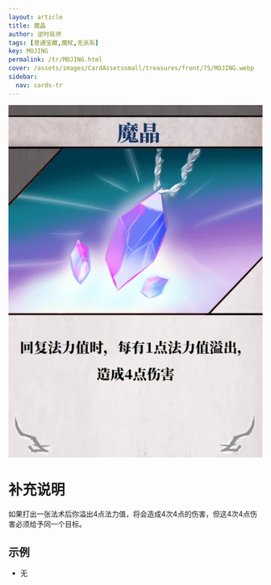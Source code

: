```yaml
---
layout: article
title: 魔晶
author: 逆时巫师
tags: [普通宝藏,魔杖,无派系]
key: MOJING
permalink: /tr/MOJING.html
cover: /assets/images/CardAssetssmall/treasures/front/75/MOJING.webp
sidebar:
  nav: cards-tr
---
```

![](/assets/images/CardAssets/treasures/front/75/MOJING.webp)

# 补充说明
如果打出一张法术后你溢出4点法力值，将会造成4次4点的伤害，但这4次4点伤害必须给予同一个目标。

## 示例
* 无